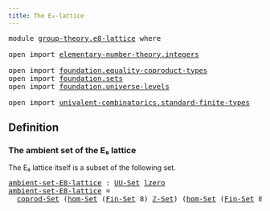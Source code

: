 ```yaml
---
title: The E₈-lattice
---
```


<pre class="Agda"><a id="40" class="Keyword">module</a> <a id="47" href="group-theory.e8-lattice.html" class="Module">group-theory.e8-lattice</a> <a id="71" class="Keyword">where</a>

<a id="78" class="Keyword">open</a> <a id="83" class="Keyword">import</a> <a id="90" href="elementary-number-theory.integers.html" class="Module">elementary-number-theory.integers</a>

<a id="125" class="Keyword">open</a> <a id="130" class="Keyword">import</a> <a id="137" href="foundation.equality-coproduct-types.html" class="Module">foundation.equality-coproduct-types</a>
<a id="173" class="Keyword">open</a> <a id="178" class="Keyword">import</a> <a id="185" href="foundation.sets.html" class="Module">foundation.sets</a>
<a id="201" class="Keyword">open</a> <a id="206" class="Keyword">import</a> <a id="213" href="foundation.universe-levels.html" class="Module">foundation.universe-levels</a>

<a id="241" class="Keyword">open</a> <a id="246" class="Keyword">import</a> <a id="253" href="univalent-combinatorics.standard-finite-types.html" class="Module">univalent-combinatorics.standard-finite-types</a>
</pre>
## Definition

### The ambient set of the E₈ lattice

The E₈ lattice itself is a subset of the following set.

<pre class="Agda"><a id="ambient-set-E8-lattice"></a><a id="423" href="group-theory.e8-lattice.html#423" class="Function">ambient-set-E8-lattice</a> <a id="446" class="Symbol">:</a> <a id="448" href="foundation-core.sets.html#1190" class="Function">UU-Set</a> <a id="455" href="Agda.Primitive.html#764" class="Primitive">lzero</a>
<a id="461" href="group-theory.e8-lattice.html#423" class="Function">ambient-set-E8-lattice</a> <a id="484" class="Symbol">=</a>
  <a id="488" href="foundation.equality-coproduct-types.html#11165" class="Function">coprod-Set</a> <a id="499" class="Symbol">(</a><a id="500" href="foundation.sets.html#4337" class="Function">hom-Set</a> <a id="508" class="Symbol">(</a><a id="509" href="univalent-combinatorics.standard-finite-types.html#2285" class="Function">Fin-Set</a> <a id="517" class="Number">8</a><a id="518" class="Symbol">)</a> <a id="520" href="elementary-number-theory.integers.html#4352" class="Function">ℤ-Set</a><a id="525" class="Symbol">)</a> <a id="527" class="Symbol">(</a><a id="528" href="foundation.sets.html#4337" class="Function">hom-Set</a> <a id="536" class="Symbol">(</a><a id="537" href="univalent-combinatorics.standard-finite-types.html#2285" class="Function">Fin-Set</a> <a id="545" class="Number">8</a><a id="546" class="Symbol">)</a> <a id="548" href="elementary-number-theory.integers.html#4352" class="Function">ℤ-Set</a><a id="553" class="Symbol">)</a>
</pre>
